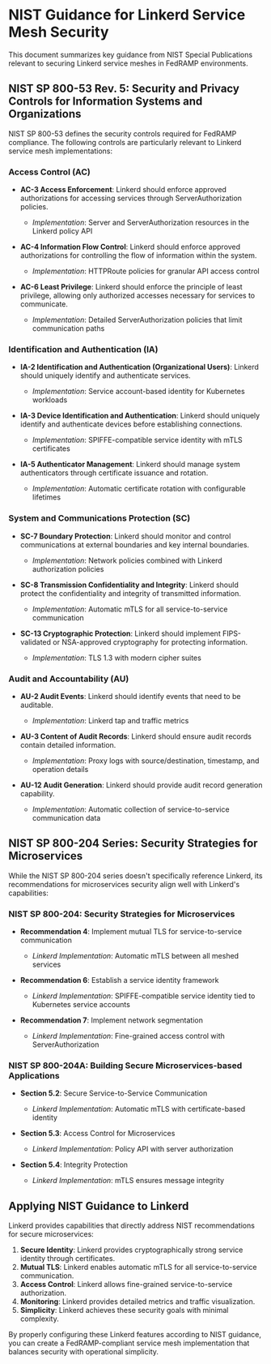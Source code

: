 # NIST Guidance for Linkerd Service Mesh Security

This document summarizes key guidance from NIST Special Publications relevant to securing Linkerd service meshes in FedRAMP environments.

## NIST SP 800-53 Rev. 5: Security and Privacy Controls for Information Systems and Organizations

NIST SP 800-53 defines the security controls required for FedRAMP compliance. The following controls are particularly relevant to Linkerd service mesh implementations:

### Access Control (AC)

- **AC-3 Access Enforcement**: Linkerd should enforce approved authorizations for accessing services through ServerAuthorization policies.
  - *Implementation*: Server and ServerAuthorization resources in the Linkerd policy API

- **AC-4 Information Flow Control**: Linkerd should enforce approved authorizations for controlling the flow of information within the system.
  - *Implementation*: HTTPRoute policies for granular API access control

- **AC-6 Least Privilege**: Linkerd should enforce the principle of least privilege, allowing only authorized accesses necessary for services to communicate.
  - *Implementation*: Detailed ServerAuthorization policies that limit communication paths

### Identification and Authentication (IA)

- **IA-2 Identification and Authentication (Organizational Users)**: Linkerd should uniquely identify and authenticate services.
  - *Implementation*: Service account-based identity for Kubernetes workloads

- **IA-3 Device Identification and Authentication**: Linkerd should uniquely identify and authenticate devices before establishing connections.
  - *Implementation*: SPIFFE-compatible service identity with mTLS certificates

- **IA-5 Authenticator Management**: Linkerd should manage system authenticators through certificate issuance and rotation.
  - *Implementation*: Automatic certificate rotation with configurable lifetimes

### System and Communications Protection (SC)

- **SC-7 Boundary Protection**: Linkerd should monitor and control communications at external boundaries and key internal boundaries.
  - *Implementation*: Network policies combined with Linkerd authorization policies

- **SC-8 Transmission Confidentiality and Integrity**: Linkerd should protect the confidentiality and integrity of transmitted information.
  - *Implementation*: Automatic mTLS for all service-to-service communication

- **SC-13 Cryptographic Protection**: Linkerd should implement FIPS-validated or NSA-approved cryptography for protecting information.
  - *Implementation*: TLS 1.3 with modern cipher suites

### Audit and Accountability (AU)

- **AU-2 Audit Events**: Linkerd should identify events that need to be auditable.
  - *Implementation*: Linkerd tap and traffic metrics

- **AU-3 Content of Audit Records**: Linkerd should ensure audit records contain detailed information.
  - *Implementation*: Proxy logs with source/destination, timestamp, and operation details

- **AU-12 Audit Generation**: Linkerd should provide audit record generation capability.
  - *Implementation*: Automatic collection of service-to-service communication data

## NIST SP 800-204 Series: Security Strategies for Microservices

While the NIST SP 800-204 series doesn't specifically reference Linkerd, its recommendations for microservices security align well with Linkerd's capabilities:

### NIST SP 800-204: Security Strategies for Microservices

- **Recommendation 4**: Implement mutual TLS for service-to-service communication
  - *Linkerd Implementation*: Automatic mTLS between all meshed services

- **Recommendation 6**: Establish a service identity framework
  - *Linkerd Implementation*: SPIFFE-compatible service identity tied to Kubernetes service accounts

- **Recommendation 7**: Implement network segmentation
  - *Linkerd Implementation*: Fine-grained access control with ServerAuthorization

### NIST SP 800-204A: Building Secure Microservices-based Applications

- **Section 5.2**: Secure Service-to-Service Communication
  - *Linkerd Implementation*: Automatic mTLS with certificate-based identity

- **Section 5.3**: Access Control for Microservices
  - *Linkerd Implementation*: Policy API with server authorization

- **Section 5.4**: Integrity Protection
  - *Linkerd Implementation*: mTLS ensures message integrity

## Applying NIST Guidance to Linkerd

Linkerd provides capabilities that directly address NIST recommendations for secure microservices:

1. **Secure Identity**: Linkerd provides cryptographically strong service identity through certificates.
2. **Mutual TLS**: Linkerd enables automatic mTLS for all service-to-service communication.
3. **Access Control**: Linkerd allows fine-grained service-to-service authorization.
4. **Monitoring**: Linkerd provides detailed metrics and traffic visualization.
5. **Simplicity**: Linkerd achieves these security goals with minimal complexity.

By properly configuring these Linkerd features according to NIST guidance, you can create a FedRAMP-compliant service mesh implementation that balances security with operational simplicity.